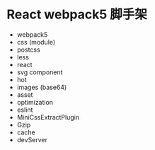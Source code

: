 # React webpack5 脚手架

- webpack5
- css (module)
- postcss
- less
- react
- svg component
- hot
- images (base64)
- asset
- optimization
- eslint
- MiniCssExtractPlugin
- Gzip
- cache
- devServer
